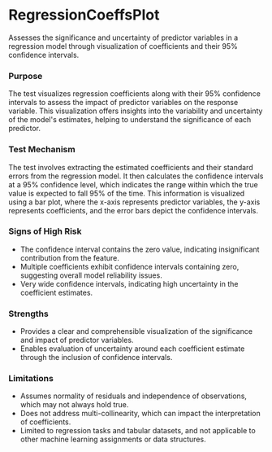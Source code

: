 # RegressionCoeffsPlot

Assesses the significance and uncertainty of predictor variables in a regression model through visualization of
coefficients and their 95% confidence intervals.

### Purpose

The test visualizes regression coefficients along with their 95% confidence intervals to assess the impact of
predictor variables on the response variable. This visualization offers insights into the variability and
uncertainty of the model's estimates, helping to understand the significance of each predictor.

### Test Mechanism

The test involves extracting the estimated coefficients and their standard errors from the regression model. It
then calculates the confidence intervals at a 95% confidence level, which indicates the range within which the true
value is expected to fall 95% of the time. This information is visualized using a bar plot, where the x-axis
represents predictor variables, the y-axis represents coefficients, and the error bars depict the confidence
intervals.

### Signs of High Risk

- The confidence interval contains the zero value, indicating insignificant contribution from the feature.
- Multiple coefficients exhibit confidence intervals containing zero, suggesting overall model reliability issues.
- Very wide confidence intervals, indicating high uncertainty in the coefficient estimates.

### Strengths

- Provides a clear and comprehensible visualization of the significance and impact of predictor variables.
- Enables evaluation of uncertainty around each coefficient estimate through the inclusion of confidence intervals.

### Limitations

- Assumes normality of residuals and independence of observations, which may not always hold true.
- Does not address multi-collinearity, which can impact the interpretation of coefficients.
- Limited to regression tasks and tabular datasets, and not applicable to other machine learning assignments or
data structures.